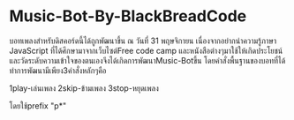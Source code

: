 # Music-Bot-By-BlackBreadCode
บอทเพลงสำหรับดิสคอร์ดนี้ได้ถูกพัฒนาขึ้น ณ วันที่ 31 พฤษจิกายน 
เนื่องจากอย่ากนำความรู้ภาษา JavaScript ที่ได้ศึกษามาจากเว็บไซต์Free code camp 
และหนังสือต่างๆมาใช้ให้เกิดประโยชน์และวัดระดับความเข้าใจของตนเองจึงได้เกิดการพัฒนาMusic-Botขึ้น
โดยคำสั่งพื้นฐานของบอทที่ได้ทำการพัฒนามีเพียง3คำสั่งหลักๆคือ

1play-เล่นเพลง
2skip-ข้ามเพลง
3stop-หยุดเพลง

โดยใช้prefix "p*"
